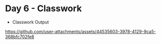 # Day 6 - Classwork

- Classwork Output

https://github.com/user-attachments/assets/44535603-3978-4129-9ca5-368bfc702fe8